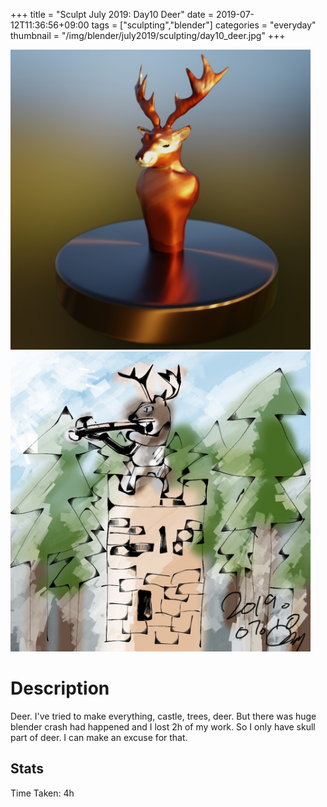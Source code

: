 +++
title = "Sculpt July 2019: Day10 Deer"
date = 2019-07-12T11:36:56+09:00
tags = ["sculpting","blender"]
categories = "everyday"
thumbnail = "/img/blender/july2019/sculpting/day10_deer.jpg"
+++

<div class="image">
<img src="/img/blender/july2019/sculpting/day10_deer.jpg" style="max-width: 480px;">
<img src="/img/blender/july2019/drawing/day10_deer_conceptArt.jpg" style="max-width: 480px;"></div>

# Description

 Deer. I've tried to make everything, castle, trees, deer. But there was huge blender crash had happened and I lost 2h of my work. So I only have skull part of deer. I can make an excuse for that.

## Stats

Time Taken: 4h
